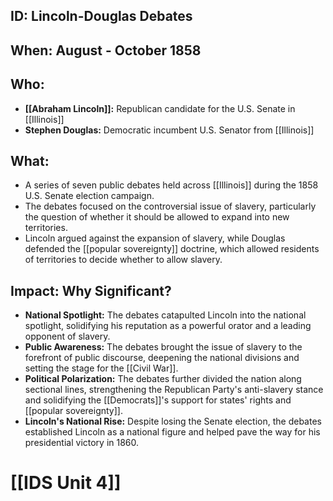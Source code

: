 ## ID: Lincoln-Douglas Debates

## When: August - October 1858

## Who:
* **[[Abraham Lincoln]]:** Republican candidate for the U.S. Senate in [[Illinois]]
* **Stephen Douglas:** Democratic incumbent U.S. Senator from [[Illinois]]

## What:
* A series of seven public debates held across [[Illinois]] during the 1858 U.S. Senate election campaign.
* The debates focused on the controversial issue of slavery, particularly the question of whether it should be allowed to expand into new territories.
* Lincoln argued against the expansion of slavery, while Douglas defended the [[popular sovereignty]] doctrine, which allowed residents of territories to decide whether to allow slavery.

## Impact: Why Significant?
* **National Spotlight:** The debates catapulted Lincoln into the national spotlight, solidifying his reputation as a powerful orator and a leading opponent of slavery.
* **Public Awareness:** The debates brought the issue of slavery to the forefront of public discourse, deepening the national divisions and setting the stage for the [[Civil War]].
* **Political Polarization:** The debates further divided the nation along sectional lines, strengthening the Republican Party's anti-slavery stance and solidifying the [[Democrats]]'s support for states' rights and [[popular sovereignty]].
* **Lincoln's National Rise:** Despite losing the Senate election, the debates established Lincoln as a national figure and helped pave the way for his presidential victory in 1860. 

# [[IDS Unit 4]]